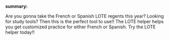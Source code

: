 **summary:**

Are you gonna take the French or Spanish LOTE regents this year? Looking for study tools? Then this is the perfect tool to use!! The LOTE helper helps you get customized practice for either French or Spanish. Try the LOTE helper today!!
